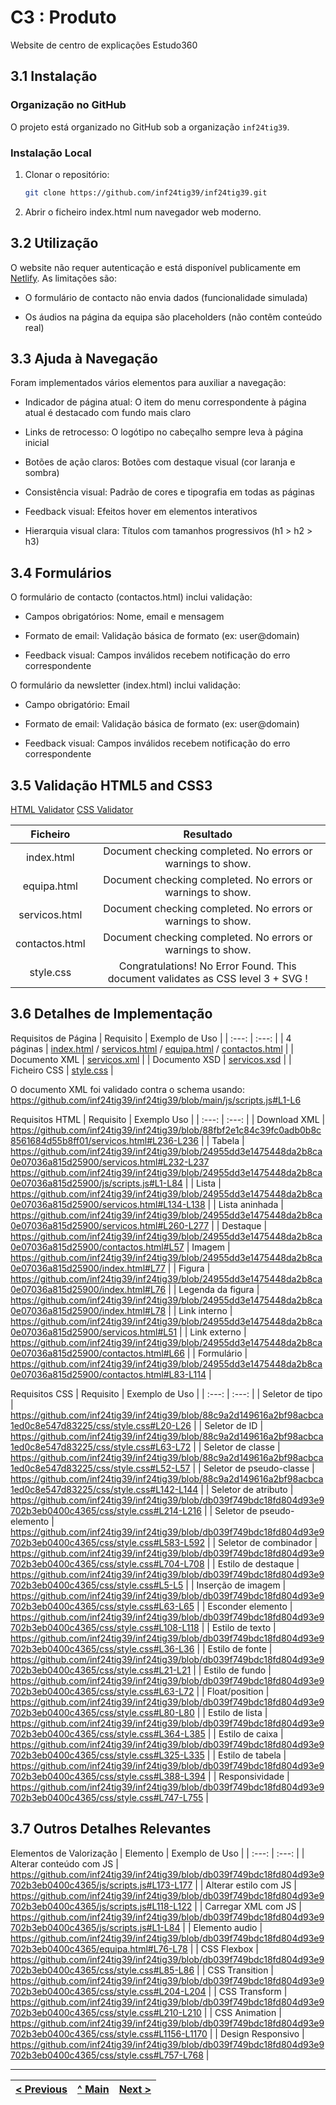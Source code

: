 # C3 : Produto

Website de centro de explicações Estudo360

## 3.1 Instalação

### Organização no GitHub

O projeto está organizado no GitHub sob a organização `inf24tig39`.

### Instalação Local

1. Clonar o repositório:
   ```bash
   git clone https://github.com/inf24tig39/inf24tig39.git
   ```
2. Abrir o ficheiro index.html num navegador web moderno.

## 3.2 Utilização

O website não requer autenticação e está disponível publicamente em [Netlify](https://inf24tig39.netlify.app). As limitações são:

- O formulário de contacto não envia dados (funcionalidade simulada)

- Os áudios na página da equipa são placeholders (não contêm conteúdo real)

## 3.3 Ajuda à Navegação

Foram implementados vários elementos para auxiliar a navegação:

- Indicador de página atual: O item do menu correspondente à página atual é destacado com fundo mais claro

- Links de retrocesso: O logótipo no cabeçalho sempre leva à página inicial

- Botões de ação claros: Botões com destaque visual (cor laranja e sombra)

- Consistência visual: Padrão de cores e tipografia em todas as páginas

- Feedback visual: Efeitos hover em elementos interativos

- Hierarquia visual clara: Títulos com tamanhos progressivos (h1 > h2 > h3)

## 3.4 Formulários

O formulário de contacto (contactos.html) inclui validação:

- Campos obrigatórios: Nome, email e mensagem

- Formato de email: Validação básica de formato (ex: user@domain)

- Feedback visual: Campos inválidos recebem notificação do erro correspondente

O formulário da newsletter (index.html) inclui validação:

- Campo obrigatório: Email

- Formato de email: Validação básica de formato (ex: user@domain)

- Feedback visual: Campos inválidos recebem notificação do erro correspondente

## 3.5 Validação HTML5 and CSS3

[HTML Validator](https://validator.w3.org/nu/#file)
[CSS Validator](https://jigsaw.w3.org/css-validator/#validate_by_upload)

|    Ficheiro    |                                    Resultado                                    |
| :------------: | :-----------------------------------------------------------------------------: |
|   index.html   |           Document checking completed. No errors or warnings to show.           |
|  equipa.html   |           Document checking completed. No errors or warnings to show.           |
| servicos.html  |           Document checking completed. No errors or warnings to show.           |
| contactos.html |           Document checking completed. No errors or warnings to show.           |
|   style.css    | Congratulations! No Error Found. This document validates as CSS level 3 + SVG ! |

## 3.6 Detalhes de Implementação

Requisitos de Página
| Requisito | Exemplo de Uso |
| :---: | :---: |
| 4 páginas | [index.html](../index.html) / [servicos.html](../servicos.html) / [equipa.html](../equipa.html) / [contactos.html](../contactos.html) |
| Documento XML | [servicos.xml](../xml/servicos.xml) |
| Documento XSD | [servicos.xsd](../xml/servicos.xsd) |
| Ficheiro CSS | [style.css](../css/style.css) |

O documento XML foi validado contra o schema usando:
https://github.com/inf24tig39/inf24tig39/blob/main/js/scripts.js#L1-L6

Requisitos HTML
| Requisito | Exemplo Uso |
| :---: | :---: |
| Download XML | https://github.com/inf24tig39/inf24tig39/blob/88fbf2e1c84c39fc0adb0b8c8561684d55b8ff01/servicos.html#L236-L236 |
| Tabela | https://github.com/inf24tig39/inf24tig39/blob/24955dd3e1475448da2b8ca0e07036a815d25900/servicos.html#L232-L237 https://github.com/inf24tig39/inf24tig39/blob/24955dd3e1475448da2b8ca0e07036a815d25900/js/scripts.js#L1-L84 |
| Lista | https://github.com/inf24tig39/inf24tig39/blob/24955dd3e1475448da2b8ca0e07036a815d25900/servicos.html#L134-L138 |
| Lista aninhada | https://github.com/inf24tig39/inf24tig39/blob/24955dd3e1475448da2b8ca0e07036a815d25900/servicos.html#L260-L277 |
| Destaque | https://github.com/inf24tig39/inf24tig39/blob/24955dd3e1475448da2b8ca0e07036a815d25900/contactos.html#L57
| Imagem | https://github.com/inf24tig39/inf24tig39/blob/24955dd3e1475448da2b8ca0e07036a815d25900/index.html#L77 |
| Figura | https://github.com/inf24tig39/inf24tig39/blob/24955dd3e1475448da2b8ca0e07036a815d25900/index.html#L76 |
| Legenda da figura | https://github.com/inf24tig39/inf24tig39/blob/24955dd3e1475448da2b8ca0e07036a815d25900/index.html#L78 |
| Link interno | https://github.com/inf24tig39/inf24tig39/blob/24955dd3e1475448da2b8ca0e07036a815d25900/servicos.html#L51 |
| Link externo | https://github.com/inf24tig39/inf24tig39/blob/24955dd3e1475448da2b8ca0e07036a815d25900/contactos.html#L66 |
| Formulário | https://github.com/inf24tig39/inf24tig39/blob/24955dd3e1475448da2b8ca0e07036a815d25900/contactos.html#L83-L114 |

Requisitos CSS
| Requisito | Exemplo de Uso |
| :---: | :---: |
| Seletor de tipo | https://github.com/inf24tig39/inf24tig39/blob/88c9a2d149616a2bf98acbca1ed0c8e547d83225/css/style.css#L20-L26 |
| Seletor de ID | https://github.com/inf24tig39/inf24tig39/blob/88c9a2d149616a2bf98acbca1ed0c8e547d83225/css/style.css#L63-L72 |
| Seletor de classe | https://github.com/inf24tig39/inf24tig39/blob/88c9a2d149616a2bf98acbca1ed0c8e547d83225/css/style.css#L52-L57 |
| Seletor de pseudo-classe | https://github.com/inf24tig39/inf24tig39/blob/88c9a2d149616a2bf98acbca1ed0c8e547d83225/css/style.css#L142-L144 |
| Seletor de atributo | https://github.com/inf24tig39/inf24tig39/blob/db039f749bdc18fd804d93e9702b3eb0400c4365/css/style.css#L214-L216 |
| Seletor de pseudo-elemento | https://github.com/inf24tig39/inf24tig39/blob/db039f749bdc18fd804d93e9702b3eb0400c4365/css/style.css#L583-L592 |
| Seletor de combinador | https://github.com/inf24tig39/inf24tig39/blob/db039f749bdc18fd804d93e9702b3eb0400c4365/css/style.css#L704-L708 |
| Estilo de destaque | https://github.com/inf24tig39/inf24tig39/blob/db039f749bdc18fd804d93e9702b3eb0400c4365/css/style.css#L5-L5 |
| Inserção de imagem | https://github.com/inf24tig39/inf24tig39/blob/db039f749bdc18fd804d93e9702b3eb0400c4365/css/style.css#L63-L65 |
| Esconder elemento | https://github.com/inf24tig39/inf24tig39/blob/db039f749bdc18fd804d93e9702b3eb0400c4365/css/style.css#L108-L118 |
| Estilo de texto | https://github.com/inf24tig39/inf24tig39/blob/db039f749bdc18fd804d93e9702b3eb0400c4365/css/style.css#L36-L36 |
| Estilo de fonte | https://github.com/inf24tig39/inf24tig39/blob/db039f749bdc18fd804d93e9702b3eb0400c4365/css/style.css#L21-L21 |
| Estilo de fundo | https://github.com/inf24tig39/inf24tig39/blob/db039f749bdc18fd804d93e9702b3eb0400c4365/css/style.css#L63-L72 |
| Float/position | https://github.com/inf24tig39/inf24tig39/blob/db039f749bdc18fd804d93e9702b3eb0400c4365/css/style.css#L80-L80 |
| Estilo de lista | https://github.com/inf24tig39/inf24tig39/blob/db039f749bdc18fd804d93e9702b3eb0400c4365/css/style.css#L364-L385 |
| Estilo de caixa | https://github.com/inf24tig39/inf24tig39/blob/db039f749bdc18fd804d93e9702b3eb0400c4365/css/style.css#L325-L335 |
| Estilo de tabela | https://github.com/inf24tig39/inf24tig39/blob/db039f749bdc18fd804d93e9702b3eb0400c4365/css/style.css#L388-L394 |
| Responsividade | https://github.com/inf24tig39/inf24tig39/blob/db039f749bdc18fd804d93e9702b3eb0400c4365/css/style.css#L747-L755 |

## 3.7 Outros Detalhes Relevantes

Elementos de Valorização
| Elemento | Exemplo de Uso |
| :---: | :---: |
| Alterar conteúdo com JS | https://github.com/inf24tig39/inf24tig39/blob/db039f749bdc18fd804d93e9702b3eb0400c4365/js/scripts.js#L173-L177 |
| Alterar estilo com JS | https://github.com/inf24tig39/inf24tig39/blob/db039f749bdc18fd804d93e9702b3eb0400c4365/js/scripts.js#L118-L122 |
| Carregar XML com JS | https://github.com/inf24tig39/inf24tig39/blob/db039f749bdc18fd804d93e9702b3eb0400c4365/js/scripts.js#L1-L84 |
| Elemento audio | https://github.com/inf24tig39/inf24tig39/blob/db039f749bdc18fd804d93e9702b3eb0400c4365/equipa.html#L76-L78 |
| CSS Flexbox | https://github.com/inf24tig39/inf24tig39/blob/db039f749bdc18fd804d93e9702b3eb0400c4365/css/style.css#L85-L86 |
| CSS Transition | https://github.com/inf24tig39/inf24tig39/blob/db039f749bdc18fd804d93e9702b3eb0400c4365/css/style.css#L204-L204 |
| CSS Transform | https://github.com/inf24tig39/inf24tig39/blob/db039f749bdc18fd804d93e9702b3eb0400c4365/css/style.css#L210-L210 |
| CSS Animation | https://github.com/inf24tig39/inf24tig39/blob/db039f749bdc18fd804d93e9702b3eb0400c4365/css/style.css#L1156-L1170 |
| Design Responsivo | https://github.com/inf24tig39/inf24tig39/blob/db039f749bdc18fd804d93e9702b3eb0400c4365/css/style.css#L757-L768 |

---

| [< Previous](c2.md) | [^ Main](../../../) | [Next >](c4.md) |
| :------------------ | :-----------------: | --------------: |
